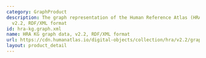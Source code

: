 ```yaml
---
category: GraphProduct
description: The graph representation of the Human Reference Atlas (HRA) dataset,
  v2.2, RDF/XML format
id: hra-kg.graph.xml
name: HRA KG graph data, v2.2, RDF/XML format
url: https://cdn.humanatlas.io/digital-objects/collection/hra/v2.2/graph.xml
layout: product_detail
---
```

